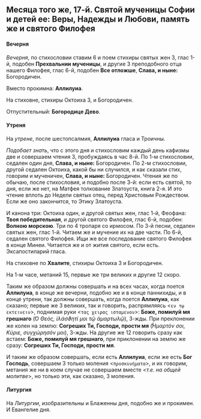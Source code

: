
## Месяца того же, 17-й. Святой мученицы Софии и детей ее: Веры, Надежды и Любови, память же и святого Филофея 

#### Вечерня

*Вечерня*, по стихословии ставим 6 и поем стихиры святых жен 3, глас 1-й, подобен **Прехвальнии мученицы**, 
и другие 3 преподобного отца нашего Филофея, глас 6-й, подобен **Все отложше**, **Слава, и ныне:** Богородичен. 

Вместо прокимна: **Аллилуиа**. 

На стиховне, стихиры Октоиха 3, и Богородичен. 

Отпустительный: **Богородице Дево**.

#### Утреня

На *утрене*, после шестопсалмия, **Аллилуиа** гласа и Троичны.

*Подобает знать*, что с этого дня и стихословим каждый день кафизмы две и совершаем чтения 3, 
пробуждаясь в час 8-й. По 1-м стихословии, седален один дня, **Слава, и ныне:** Богородичен. 
По 2-м стихословии, другой седален Октоиха, какой бы ни случился, и как сказали стих, говорим 
и мученичен, **Слава, и ныне:** Богородичен. Чтения же по обычаю, после стихословия, и подобно 
после 3-й: если есть святой, то дня, если же нет, на Матфея толкование Златоуста, книга 2-я. 
И это чтение вплоть до Недели святых отец, перед Христовым Рождеством. Если же оно закончится, 
то Этику Златоуста. 

И канона три: Октоиха один, и другой святых жен, глас 1-й, Феофана: **Твоя победительная**, 
и другой святого Филофея, глас 6-й, подобен: **Волною морскою**. Три по 4 тропаря со ирмосом. 
По 3-й песни, седален святых жен, глас 1-й. Читаем же и мучение их на две части. 
По 6-й, седален святого Филофея. Ищи же все последование святого Филофея в конце Минеи. 
Читается же и от жития святого, если есть. Эксапостиларий гласа. 

На стиховне по **Хвалите**, стихиры Октоиха 3 и Богородичен. 

На 1-м часе, метаний 15, первые же три великих и другие 12 скоро.

Таким же образом должны совершать и на всех часах, когда поется **Аллилуиа**, в конце же вечерни, 
подобно же и в конце паннихиды, и в конце утрени, так должны совершать, когда поется **Аллилуиа**, 
как сказано; первые же 3 великих, так и говорить, распрямляясь <`εν τῳ εκτεινειν`>, 
поднимая руки <`τας χειρας ισταμενον`>: **Боже, помилуй мя грешнаго** (*̔Ο Θεός, ἰλάσϑητί μοι τῷ ἁμαρτωλῷ*), 
3-жды. При преклонении же колен на землю: **Согреших Ти, Господи, прости мя** (*̔́Ημαρτόν σοι, Κύριε, 
συγχώρησόν μοι*), 3-жды. На другие же 12 говорить сразу как встаем: **Боже, помилуй мя грешнаго**, 
при приклонении на землю же сразу: **Согреших Ти, Господи, прости мя**.

И таким же образом совершать, если есть **Аллилуиа**, если же есть **Бог Господь**, совершаем 3 только 
моления <`προσκυνήματα`>, и их говорим, метания же ни в коем случае не совершаем вместе <*т.е. на общей молитве*>, 
но только эти, как сказано, 3 моления.

#### Литургия

На *Литургии*, изобразительны и Блаженны дня, подобно же и прокимен. 
И Евангелие дня.
